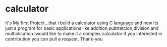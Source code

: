 # calculator
It's My first Project...that i bulid a calculator using C language and now its just a program for basic applications like addition,subtratcion,division and multiplication.Iwould like to make it a complex calculator if you interested in contribution you can pull a request.
Thank-you
